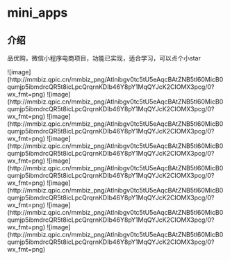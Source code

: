 <div>
  <h1>mini_apps</h1>
    <h2>介绍</h2>
  <p>品优购，微信小程序电商项目，功能已实现，适合学习，可以点个小star</p>
  ![image](http://mmbiz.qpic.cn/mmbiz_png/Atlnibgv0tc5tU5eAqcBAtZNB5tl60MicB0qumjp5ibmdrcQR5t8icLpcQrqrnKDIb46Y8pY1MqQYJcK2CIOMX3pcg/0?wx_fmt=png)
  ![image](http://mmbiz.qpic.cn/mmbiz_png/Atlnibgv0tc5tU5eAqcBAtZNB5tl60MicB0qumjp5ibmdrcQR5t8icLpcQrqrnKDIb46Y8pY1MqQYJcK2CIOMX3pcg/0?wx_fmt=png)
  ![image](http://mmbiz.qpic.cn/mmbiz_png/Atlnibgv0tc5tU5eAqcBAtZNB5tl60MicB0qumjp5ibmdrcQR5t8icLpcQrqrnKDIb46Y8pY1MqQYJcK2CIOMX3pcg/0?wx_fmt=png)
  ![image](http://mmbiz.qpic.cn/mmbiz_png/Atlnibgv0tc5tU5eAqcBAtZNB5tl60MicB0qumjp5ibmdrcQR5t8icLpcQrqrnKDIb46Y8pY1MqQYJcK2CIOMX3pcg/0?wx_fmt=png)
  ![image](http://mmbiz.qpic.cn/mmbiz_png/Atlnibgv0tc5tU5eAqcBAtZNB5tl60MicB0qumjp5ibmdrcQR5t8icLpcQrqrnKDIb46Y8pY1MqQYJcK2CIOMX3pcg/0?wx_fmt=png)
  ![image](http://mmbiz.qpic.cn/mmbiz_png/Atlnibgv0tc5tU5eAqcBAtZNB5tl60MicB0qumjp5ibmdrcQR5t8icLpcQrqrnKDIb46Y8pY1MqQYJcK2CIOMX3pcg/0?wx_fmt=png)
  ![image](http://mmbiz.qpic.cn/mmbiz_png/Atlnibgv0tc5tU5eAqcBAtZNB5tl60MicB0qumjp5ibmdrcQR5t8icLpcQrqrnKDIb46Y8pY1MqQYJcK2CIOMX3pcg/0?wx_fmt=png)
  ![image](http://mmbiz.qpic.cn/mmbiz_png/Atlnibgv0tc5tU5eAqcBAtZNB5tl60MicB0qumjp5ibmdrcQR5t8icLpcQrqrnKDIb46Y8pY1MqQYJcK2CIOMX3pcg/0?wx_fmt=png)
</div>
